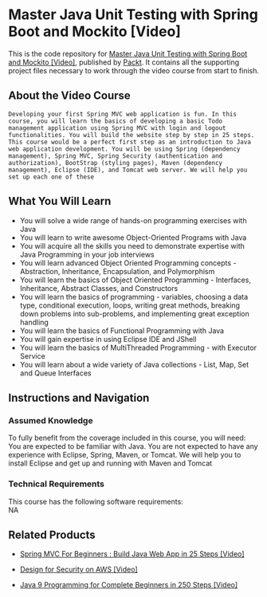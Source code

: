 # Master Java Unit Testing with Spring Boot and Mockito [Video]
This is the code repository for [Master Java Unit Testing with Spring Boot and Mockito [Video]](https://www.packtpub.com/all/java-9-programming-complete-beginners-250-steps-video?utm_source=github&utm_medium=repository&utm_campaign=9781838556976), published by [Packt](https://www.packtpub.com/?utm_source=github). It contains all the supporting project files necessary to work through the video course from start to finish.
## About the Video Course
	Developing your first Spring MVC web application is fun. In this course, you will learn the basics of developing a basic Todo management application using Spring MVC with login and logout functionalities. You will build the website step by step in 25 steps. This course would be a perfect first step as an introduction to Java web application development. You will be using Spring (dependency management), Spring MVC, Spring Security (authentication and authorization), BootStrap (styling pages), Maven (dependency management), Eclipse (IDE), and Tomcat web server. We will help you set up each one of these

<H2>What You Will Learn</H2>
<DIV class=book-info-will-learn-text>
<UL>
<LI>You will solve a wide range of hands-on programming exercises with Java 
<LI>You will learn to write awesome Object-Oriented Programs with Java 
<LI>You will acquire all the skills you need to demonstrate expertise with Java Programming in your job interviews 
<LI>You will learn advanced Object Oriented Programming concepts - Abstraction, Inheritance, Encapsulation, and Polymorphism 
<LI>You will learn the basics of Object Oriented Programming - Interfaces, Inheritance, Abstract Classes, and Constructors 
<LI>You will learn the basics of programming - variables, choosing a data type, conditional execution, loops, writing great methods, breaking down problems into sub-problems, and implementing great exception handling 
<LI>You will learn the basics of Functional Programming with Java 
<LI>You will gain expertise in using Eclipse IDE and JShell 
<LI>You will learn the basics of MultiThreaded Programming - with Executor Service 
<LI>You will learn about a wide variety of Java collections - List, Map, Set and Queue Interfaces </LI></UL></DIV>

## Instructions and Navigation
### Assumed Knowledge
To fully benefit from the coverage included in this course, you will need:<br/>
You are expected to be familiar with Java.
You are not expected to have any experience with Eclipse, Spring, Maven, or Tomcat.
We will help you to install Eclipse and get up and running with Maven and Tomcat
### Technical Requirements
This course has the following software requirements:<br/>
NA

## Related Products
* [Spring MVC For Beginners : Build Java Web App in 25 Steps [Video]](https://www.packtpub.com/all/java-9-programming-complete-beginners-250-steps-video?utm_source=github&utm_medium=repository&utm_campaign=9781838556976)

* [Design for Security on AWS [Video]](https://www.packtpub.com/all/java-9-programming-complete-beginners-250-steps-video?utm_source=github&utm_medium=repository&utm_campaign=9781838556976)

* [Java 9 Programming for Complete Beginners in 250 Steps [Video]](https://www.packtpub.com/all/java-9-programming-complete-beginners-250-steps-video?utm_source=github&utm_medium=repository&utm_campaign=9781838556976)

